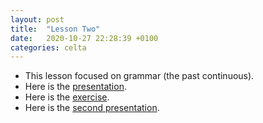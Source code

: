 ```yaml
---
layout: post
title:  "Lesson Two"
date:   2020-10-27 22:28:39 +0100
categories: celta
---
```


- This lesson focused on grammar (the past continuous). 
- Here is the [presentation](https://drive.google.com/file/d/1bjTd4xO5w4kDeNblQ2lGlV7eK4lUvr1-/view?usp=sharing).
- Here is the [exercise](https://drive.google.com/file/d/1eF_aeVDgPFS1URMCHBOd9fKg3n5zTwu2/view?usp=sharing).
- Here is the [second presentation](https://drive.google.com/file/d/1VHbLhzY6yCSDCYriDkLwA7ZjrMGZpNPp/view?usp=sharing).

